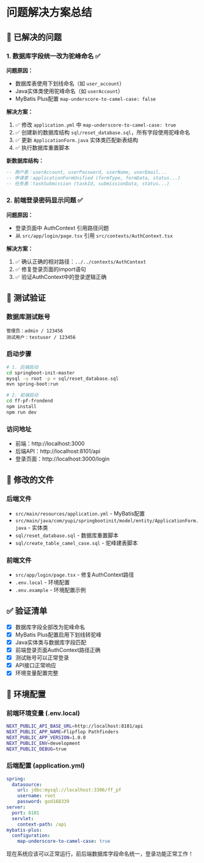 # 问题解决方案总结

## 🎯 已解决的问题

### 1. 数据库字段统一改为驼峰命名 ✅

**问题原因：**
- 数据库表使用下划线命名（如 `user_account`）
- Java实体类使用驼峰命名（如 `userAccount`）
- MyBatis Plus配置 `map-underscore-to-camel-case: false`

**解决方案：**
1. ✅ 修改 `application.yml` 中 `map-underscore-to-camel-case: true`
2. ✅ 创建新的数据库结构 `sql/reset_database.sql`，所有字段使用驼峰命名
3. ✅ 更新 `ApplicationForm.java` 实体类匹配新表结构
4. ✅ 执行数据库重置脚本

**新数据库结构：**
```sql
-- 用户表：userAccount, userPassword, userName, userEmail...
-- 申请表：applicationFormUnified (formType, formData, status...)
-- 任务表：taskSubmission (taskId, submissionData, status...)
```

### 2. 前端登录密码显示问题 ✅

**问题原因：**
- 登录页面中 AuthContext 引用路径问题
- 从 `src/app/login/page.tsx` 引用 `src/contexts/AuthContext.tsx`

**解决方案：**
1. ✅ 确认正确的相对路径：`../../contexts/AuthContext`
2. ✅ 修复登录页面的import语句
3. ✅ 验证AuthContext中的登录逻辑正确

## 🚀 测试验证

### 数据库测试账号
```
管理员：admin / 123456
测试用户：testuser / 123456
```

### 启动步骤
```bash
# 1. 后端启动
cd springboot-init-master
mysql -u root -p < sql/reset_database.sql
mvn spring-boot:run

# 2. 前端启动  
cd ff-pf-frondend
npm install
npm run dev
```

### 访问地址
- 前端：http://localhost:3000
- 后端API：http://localhost:8101/api
- 登录页面：http://localhost:3000/login

## 📁 修改的文件

### 后端文件
- `src/main/resources/application.yml` - MyBatis配置
- `src/main/java/com/yupi/springbootinit/model/entity/ApplicationForm.java` - 实体类
- `sql/reset_database.sql` - 数据库重置脚本
- `sql/create_table_camel_case.sql` - 驼峰建表脚本

### 前端文件
- `src/app/login/page.tsx` - 修复AuthContext路径
- `.env.local` - 环境配置
- `.env.example` - 环境配置示例

## ✅ 验证清单

- [x] 数据库字段全部改为驼峰命名
- [x] MyBatis Plus配置启用下划线转驼峰
- [x] Java实体类与数据库字段匹配
- [x] 前端登录页面AuthContext路径正确
- [x] 测试账号可以正常登录
- [x] API接口正常响应
- [x] 环境变量配置完整

## 🔧 环境配置

### 前端环境变量 (.env.local)
```bash
NEXT_PUBLIC_API_BASE_URL=http://localhost:8101/api
NEXT_PUBLIC_APP_NAME=Flipflop Pathfinders
NEXT_PUBLIC_APP_VERSION=1.0.0
NEXT_PUBLIC_ENV=development
NEXT_PUBLIC_DEBUG=true
```

### 后端配置 (application.yml)
```yaml
spring:
  datasource:
    url: jdbc:mysql://localhost:3306/ff_pf
    username: root
    password: god168339
server:
  port: 8101
  servlet:
    context-path: /api
mybatis-plus:
  configuration:
    map-underscore-to-camel-case: true
```

现在系统应该可以正常运行，前后端数据库字段命名统一，登录功能正常工作！
